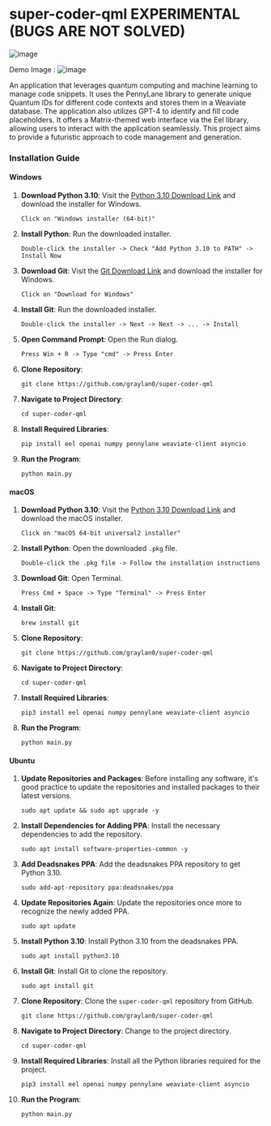 # super-coder-qml EXPERIMENTAL (BUGS ARE NOT SOLVED)

![image](https://github.com/graylan0/super-coder-qml/assets/34530588/a0cf1373-465a-4f6e-bc84-3387d454e537)


Demo Image :  ![image](https://github.com/graylan0/super-coder-qml/assets/34530588/a944896b-0b50-48a4-b18a-0fa154669add)


An application that leverages quantum computing and machine learning to manage code snippets. It uses the PennyLane library to generate unique Quantum IDs for different code contexts and stores them in a Weaviate database. The application also utilizes GPT-4 to identify and fill code placeholders. It offers a Matrix-themed web interface via the Eel library, allowing users to interact with the application seamlessly. This project aims to provide a futuristic approach to code management and generation.

### Installation Guide



#### Windows



1. **Download Python 3.10**: Visit the [Python 3.10 Download Link](https://www.python.org/downloads/release/python-3100/) and download the installer for Windows.
    ```
    Click on "Windows installer (64-bit)"
    ```

2. **Install Python**: Run the downloaded installer.
    ```
    Double-click the installer -> Check "Add Python 3.10 to PATH" -> Install Now
    ```

3. **Download Git**: Visit the [Git Download Link](https://git-scm.com/download/win) and download the installer for Windows.
    ```
    Click on "Download for Windows"
    ```

4. **Install Git**: Run the downloaded installer.
    ```
    Double-click the installer -> Next -> Next -> ... -> Install
    ```

5. **Open Command Prompt**: Open the Run dialog.
    ```
    Press Win + R -> Type "cmd" -> Press Enter
    ```

6. **Clone Repository**:
    ```
    git clone https://github.com/graylan0/super-coder-qml
    ```

7. **Navigate to Project Directory**:
    ```
    cd super-coder-qml
    ```

8. **Install Required Libraries**: 
    ```
    pip install eel openai numpy pennylane weaviate-client asyncio
    ```
9. **Run the Program**: 
    ```
    python main.py
    ```




#### macOS

1. **Download Python 3.10**: Visit the [Python 3.10 Download Link](https://www.python.org/downloads/release/python-3100/) and download the macOS installer.
    ```
    Click on "macOS 64-bit universal2 installer"
    ```

2. **Install Python**: Open the downloaded `.pkg` file.
    ```
    Double-click the .pkg file -> Follow the installation instructions
    ```

3. **Download Git**: Open Terminal.
    ```
    Press Cmd + Space -> Type "Terminal" -> Press Enter
    ```

4. **Install Git**: 
    ```
    brew install git
    ```

5. **Clone Repository**:
    ```
    git clone https://github.com/graylan0/super-coder-qml
    ```

6. **Navigate to Project Directory**:
    ```
    cd super-coder-qml
    ```

7. **Install Required Libraries**: 
    ```
    pip3 install eel openai numpy pennylane weaviate-client asyncio
    ```
8. **Run the Program**: 
    ```
    python main.py
    ```


#### Ubuntu

1. **Update Repositories and Packages**: Before installing any software, it's good practice to update the repositories and installed packages to their latest versions.
    ```
    sudo apt update && sudo apt upgrade -y
    ```

2. **Install Dependencies for Adding PPA**: Install the necessary dependencies to add the repository.
    ```
    sudo apt install software-properties-common -y
    ```

3. **Add Deadsnakes PPA**: Add the deadsnakes PPA repository to get Python 3.10.
    ```
    sudo add-apt-repository ppa:deadsnakes/ppa
    ```

4. **Update Repositories Again**: Update the repositories once more to recognize the newly added PPA.
    ```
    sudo apt update
    ```

5. **Install Python 3.10**: Install Python 3.10 from the deadsnakes PPA.
    ```
    sudo apt install python3.10
    ```

6. **Install Git**: Install Git to clone the repository.
    ```
    sudo apt install git
    ```

7. **Clone Repository**: Clone the `super-coder-qml` repository from GitHub.
    ```
    git clone https://github.com/graylan0/super-coder-qml
    ```

8. **Navigate to Project Directory**: Change to the project directory.
    ```
    cd super-coder-qml
    ```

9. **Install Required Libraries**: Install all the Python libraries required for the project.
    ```
    pip3 install eel openai numpy pennylane weaviate-client asyncio
    ```
10. **Run the Program**: 
    ```
    python main.py
    ```
